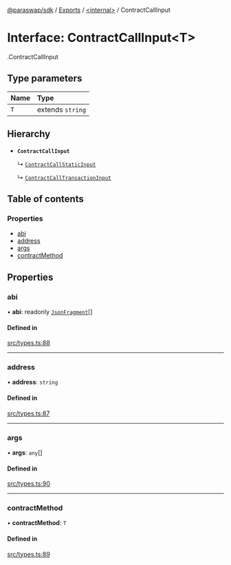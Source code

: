 [@paraswap/sdk](../README.md) / [Exports](../modules.md) / [<internal\>](../modules/internal_.md) / ContractCallInput

# Interface: ContractCallInput<T\>

[<internal>](../modules/internal_.md).ContractCallInput

## Type parameters

| Name | Type |
| :------ | :------ |
| `T` | extends `string` |

## Hierarchy

- **`ContractCallInput`**

  ↳ [`ContractCallStaticInput`](internal_.ContractCallStaticInput.md)

  ↳ [`ContractCallTransactionInput`](internal_.ContractCallTransactionInput.md)

## Table of contents

### Properties

- [abi](internal_.ContractCallInput.md#abi)
- [address](internal_.ContractCallInput.md#address)
- [args](internal_.ContractCallInput.md#args)
- [contractMethod](internal_.ContractCallInput.md#contractmethod)

## Properties

### abi

• **abi**: readonly [`JsonFragment`](internal_.JsonFragment.md)[]

#### Defined in

[src/types.ts:88](https://github.com/paraswap/paraswap-sdk/blob/feat/new_v6_params/src/types.ts#L88)

___

### address

• **address**: `string`

#### Defined in

[src/types.ts:87](https://github.com/paraswap/paraswap-sdk/blob/feat/new_v6_params/src/types.ts#L87)

___

### args

• **args**: `any`[]

#### Defined in

[src/types.ts:90](https://github.com/paraswap/paraswap-sdk/blob/feat/new_v6_params/src/types.ts#L90)

___

### contractMethod

• **contractMethod**: `T`

#### Defined in

[src/types.ts:89](https://github.com/paraswap/paraswap-sdk/blob/feat/new_v6_params/src/types.ts#L89)

